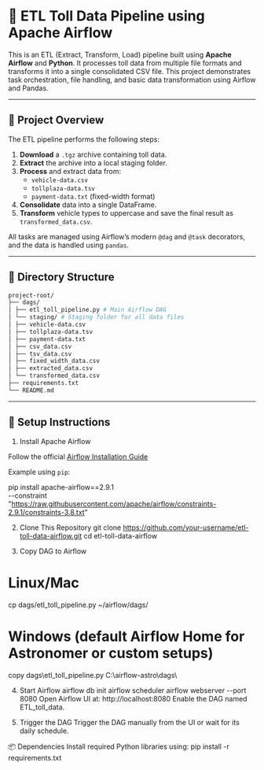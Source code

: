 # 🚦 ETL Toll Data Pipeline using Apache Airflow

This is an ETL (Extract, Transform, Load) pipeline built using **Apache Airflow** and **Python**. It processes toll data from multiple file formats and transforms it into a single consolidated CSV file. This project demonstrates task orchestration, file handling, and basic data transformation using Airflow and Pandas.

---

## 🧩 Project Overview

The ETL pipeline performs the following steps:

1. **Download** a `.tgz` archive containing toll data.
2. **Extract** the archive into a local staging folder.
3. **Process** and extract data from:
   - `vehicle-data.csv`
   - `tollplaza-data.tsv`
   - `payment-data.txt` (fixed-width format)
4. **Consolidate** data into a single DataFrame.
5. **Transform** vehicle types to uppercase and save the final result as `transformed_data.csv`.

All tasks are managed using Airflow’s modern `@dag` and `@task` decorators, and the data is handled using `pandas`.

---

## 📁 Directory Structure 
``` bash
project-root/
├── dags/
│ ├── etl_toll_pipeline.py # Main Airflow DAG
│ └── staging/ # Staging folder for all data files
│ ├── vehicle-data.csv
│ ├── tollplaza-data.tsv
│ ├── payment-data.txt
│ ├── csv_data.csv
│ ├── tsv_data.csv
│ ├── fixed_width_data.csv
│ ├── extracted_data.csv
│ └── transformed_data.csv
├── requirements.txt
└── README.md
```
---

## 🚀 Setup Instructions

1. Install Apache Airflow

Follow the official [Airflow Installation Guide](https://airflow.apache.org/docs/apache-airflow/stable/installation/index.html)

Example using `pip`:

pip install apache-airflow==2.9.1 \
  --constraint "https://raw.githubusercontent.com/apache/airflow/constraints-2.9.1/constraints-3.8.txt"

2. Clone This Repository
git clone https://github.com/your-username/etl-toll-data-airflow.git
cd etl-toll-data-airflow

3. Copy DAG to Airflow
# Linux/Mac
cp dags/etl_toll_pipeline.py ~/airflow/dags/

# Windows (default Airflow Home for Astronomer or custom setups)
copy dags\etl_toll_pipeline.py C:\airflow-astro\dags\

4. Start Airflow
airflow db init
airflow scheduler
airflow webserver --port 8080
Open Airflow UI at: http://localhost:8080
Enable the DAG named ETL_toll_data.

5. Trigger the DAG
Trigger the DAG manually from the UI or wait for its daily schedule.

📦 Dependencies
Install required Python libraries using:
pip install -r requirements.txt
